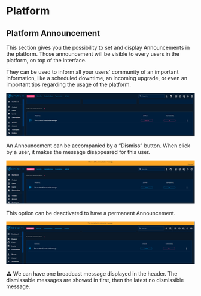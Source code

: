 # Platform

## Platform Announcement

This section gives you the possibility to set and display Announcements in the platform. Those announcement will be visible to every users in the platform, on top of the interface.

They can be used to inform all your users' community of an important information, like a scheduled downtime, an incoming upgrade, or even an important tips regarding the usage of the platform.

![Broadcast message configuration](assets/broadcast_message_configuration.png)

An Announcement can be accompanied by a “Dismiss” button. When click by a user, it makes the message disappeared
for this user.

![Broadcast message display dismissible](assets/broadcast_message_display_dismissible.png)

This option can be deactivated to have a permanent Announcement.

![Broadcast message display not dismissible](assets/broadcast_message_display_notdismissible.png)

⚠️ We can have one broadcast message displayed in the header. The dismissable messages are showed in first, then the
latest no dismissible message.
